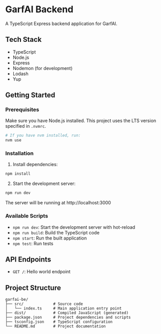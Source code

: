 # GarfAI Backend

A TypeScript Express backend application for GarfAI.

## Tech Stack

- TypeScript
- Node.js
- Express
- Nodemon (for development)
- Lodash
- Yup

## Getting Started

### Prerequisites

Make sure you have Node.js installed. This project uses the LTS version specified in `.nvmrc`.

```bash
# If you have nvm installed, run:
nvm use
```

### Installation

1. Install dependencies:

```bash
npm install
```

2. Start the development server:

```bash
npm run dev
```

The server will be running at http://localhost:3000

### Available Scripts

- `npm run dev`: Start the development server with hot-reload
- `npm run build`: Build the TypeScript code
- `npm start`: Run the built application
- `npm test`: Run tests

## API Endpoints

- `GET /`: Hello world endpoint

## Project Structure

```
garfai-be/
├── src/             # Source code
│   └── index.ts     # Main application entry point
├── dist/            # Compiled JavaScript (generated)
├── package.json     # Project dependencies and scripts
├── tsconfig.json    # TypeScript configuration
└── README.md        # Project documentation
```
